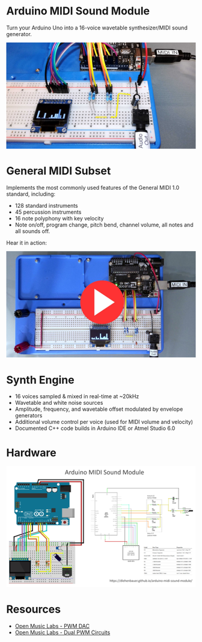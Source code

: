 # Arduino MIDI Sound Module
Turn your Arduino Uno into a 16-voice wavetable synthesizer/MIDI sound generator.

[![Image](media/Ardunio-MIDI-Sound-Module-Photo.jpg)](media/Ardunio-MIDI-Sound-Module-Photo.jpg)

# General MIDI Subset
Implements the most commonly used features of the General MIDI 1.0 standard, including:
* 128 standard instruments
* 45 percussion instruments
* 16 note polyphony with key velocity
* Note on/off, program change, pitch bend, channel volume, all notes and all sounds off.

Hear it in action:

[![Arduino - Imperial March (Video)](media/Thumbnail.jpg)](https://www.youtube.com/watch?v=4pCgZSmhi4E)

# Synth Engine      
* 16 voices sampled & mixed in real-time at ~20kHz
* Wavetable and white noise sources
* Amplitude, frequency, and wavetable offset modulated by envelope generators
* Additional volume control per voice (used for MIDI volume and velocity)
* Documented C++ code builds in Arduino IDE or Atmel Studio 6.0

# Hardware
[![Schematic](media/Ardunio-MIDI-Sound-Module-Plans.png)](media/Ardunio-MIDI-Sound-Module-Plans.png)

# Resources
* [Open Music Labs - PWM DAC](http://www.openmusiclabs.com/learning/digital/pwm-dac.1.html)
* [Open Music Labs - Dual PWM Circuits](http://www.openmusiclabs.com/learning/digital/pwm-dac/dual-pwm-circuits/index.html)
